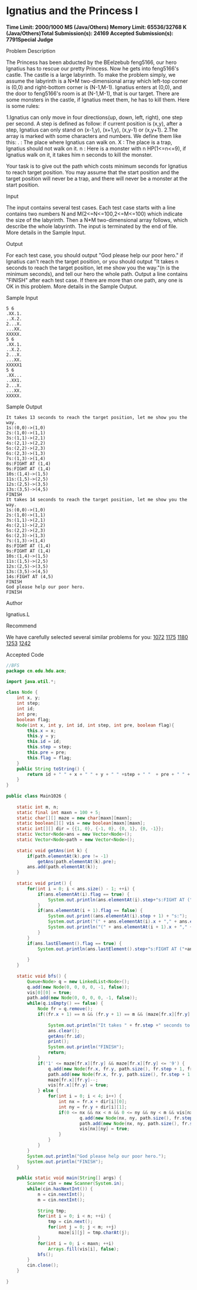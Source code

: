 # Ignatius and the Princess I

**Time Limit: 2000/1000 MS (Java/Others)    Memory Limit: 65536/32768 K (Java/Others)Total Submission(s): 24169    Accepted Submission(s): 7791Special Judge**

Problem Description

The Princess has been abducted by the BEelzebub feng5166, our hero Ignatius has to rescue our pretty Princess. Now he gets into feng5166's castle. The castle is a large labyrinth. To make the problem simply, we assume the labyrinth is a N*M two-dimensional array which left-top corner is (0,0) and right-bottom corner is (N-1,M-1). Ignatius enters at (0,0), and the door to feng5166's room is at (N-1,M-1), that is our target. There are some monsters in the castle, if Ignatius meet them, he has to kill them. Here is some rules:

1.Ignatius can only move in four directions(up, down, left, right), one step per second. A step is defined as follow: if current position is (x,y), after a step, Ignatius can only stand on (x-1,y), (x+1,y), (x,y-1) or (x,y+1).
2.The array is marked with some characters and numbers. We define them like this:
. : The place where Ignatius can walk on.
X : The place is a trap, Ignatius should not walk on it.
n : Here is a monster with n HP(1<=n<=9), if Ignatius walk on it, it takes him n seconds to kill the monster.

Your task is to give out the path which costs minimum seconds for Ignatius to reach target position. You may assume that the start position and the target position will never be a trap, and there will never be a monster at the start position.

 



Input

The input contains several test cases. Each test case starts with a line contains two numbers N and M(2<=N<=100,2<=M<=100) which indicate the size of the labyrinth. Then a N*M two-dimensional array follows, which describe the whole labyrinth. The input is terminated by the end of file. More details in the Sample Input.

 



Output

For each test case, you should output "God please help our poor hero." if Ignatius can't reach the target position, or you should output "It takes n seconds to reach the target position, let me show you the way."(n is the minimum seconds), and tell our hero the whole path. Output a line contains "FINISH" after each test case. If there are more than one path, any one is OK in this problem. More details in the Sample Output.

 



Sample Input

```
5 6
.XX.1.
..X.2.
2...X.
...XX.
XXXXX.
5 6
.XX.1.
..X.2.
2...X.
...XX.
XXXXX1
5 6
.XX...
..XX1.
2...X.
...XX.
XXXXX.
```

 



Sample Output

```
It takes 13 seconds to reach the target position, let me show you the way.
1s:(0,0)->(1,0)
2s:(1,0)->(1,1)
3s:(1,1)->(2,1)
4s:(2,1)->(2,2)
5s:(2,2)->(2,3)
6s:(2,3)->(1,3)
7s:(1,3)->(1,4)
8s:FIGHT AT (1,4)
9s:FIGHT AT (1,4)
10s:(1,4)->(1,5)
11s:(1,5)->(2,5)
12s:(2,5)->(3,5)
13s:(3,5)->(4,5)
FINISH
It takes 14 seconds to reach the target position, let me show you the way.
1s:(0,0)->(1,0)
2s:(1,0)->(1,1)
3s:(1,1)->(2,1)
4s:(2,1)->(2,2)
5s:(2,2)->(2,3)
6s:(2,3)->(1,3)
7s:(1,3)->(1,4)
8s:FIGHT AT (1,4)
9s:FIGHT AT (1,4)
10s:(1,4)->(1,5)
11s:(1,5)->(2,5)
12s:(2,5)->(3,5)
13s:(3,5)->(4,5)
14s:FIGHT AT (4,5)
FINISH
God please help our poor hero.
FINISH
```

 



Author

Ignatius.L

 



Recommend

We have carefully selected several similar problems for you:  [1072](http://acm.hdu.edu.cn/showproblem.php?pid=1072) [1175](http://acm.hdu.edu.cn/showproblem.php?pid=1175) [1180](http://acm.hdu.edu.cn/showproblem.php?pid=1180) [1253](http://acm.hdu.edu.cn/showproblem.php?pid=1253) [1242](http://acm.hdu.edu.cn/showproblem.php?pid=1242) 





Accepted Code

```java
//BFS
package cn.edu.hdu.acm;

import java.util.*;
 
class Node {
	int x, y;
	int step;
	int id;
	int pre;
	boolean flag;
	Node(int x, int y, int id, int step, int pre, boolean flag){
		this.x = x;
		this.y = y;
		this.id = id;
		this.step = step;
		this.pre = pre;
		this.flag = flag;
	}
	public String toString() {
		return id + " " + x + " " + y + " " +step + " "  + pre + " " + flag;
	}
}
 
public class Main1026 {
 
	static int m, n;
	static final int maxn = 100 + 5;
	static char[][] maze = new char[maxn][maxn];
	static boolean[][] vis = new boolean[maxn][maxn];
	static int[][] dir = {{1, 0}, {-1, 0}, {0, 1}, {0, -1}};
	static Vector<Node>ans = new Vector<Node>();
	static Vector<Node>path = new Vector<Node>();
	
	static void getAns(int k) {
		if(path.elementAt(k).pre != -1)
			getAns(path.elementAt(k).pre);
		ans.add(path.elementAt(k));
	}
	
	static void print() {
		for(int i = 0; i < ans.size() - 1; ++i) {
			if(ans.elementAt(i).flag == true) {
				System.out.println(ans.elementAt(i).step+"s:FIGHT AT ("+ans.elementAt(i).x+","+ans.elementAt(i).y+")");
			}
		    if(ans.elementAt(i + 1).flag == false) {
				System.out.print((ans.elementAt(i).step + 1) + "s:");
				System.out.print("(" + ans.elementAt(i).x + "," + ans.elementAt(i).y + ")->");
				System.out.println("(" + ans.elementAt(i + 1).x + "," + ans.elementAt(i + 1).y + ")");
		    }
		}
		if(ans.lastElement().flag == true) {
			System.out.println(ans.lastElement().step+"s:FIGHT AT ("+ans.lastElement().x+","+ans.lastElement().y+")");
 
		}
	}
	
	static void bfs() {
		Queue<Node> q = new LinkedList<Node>();
		q.add(new Node(0, 0, 0, 0, -1, false));
		vis[0][0] = true;
		path.add(new Node(0, 0, 0, 0, -1, false));
		while(q.isEmpty() == false) {
			Node fr = q.remove();
			if((fr.x + 1) == n && (fr.y + 1) == m && (maze[fr.x][fr.y] == '.' || maze[fr.x][fr.y] == '0')) {
 
				System.out.println("It takes " + fr.step +" seconds to reach the target position, let me show you the way.");
				ans.clear();
				getAns(fr.id);
				print();
				System.out.println("FINISH");
				return;
			}
			if('1' <= maze[fr.x][fr.y] && maze[fr.x][fr.y] <= '9') {
				q.add(new Node(fr.x, fr.y, path.size(), fr.step + 1, fr.id, true));
				path.add(new Node(fr.x, fr.y, path.size(), fr.step + 1, fr.id, true));
				maze[fr.x][fr.y]--;
				vis[fr.x][fr.y] = true;
			} else {
				for(int i = 0; i < 4; i++) {
					int nx = fr.x + dir[i][0];
					int ny = fr.y + dir[i][1];
					if(0 <= nx && nx < n && 0 <= ny && ny < m && vis[nx][ny] == false && maze[nx][ny] != 'X') {
							q.add(new Node(nx, ny, path.size(), fr.step + 1, fr.id, false));
							path.add(new Node(nx, ny, path.size(), fr.step + 1, fr.id, false));
							vis[nx][ny] = true;
					}
				}
			}
		}
		System.out.println("God please help our poor hero.");
		System.out.println("FINISH");
	}
 
	public static void main(String[] args) {
		Scanner cin = new Scanner(System.in);
		while(cin.hasNextInt()) {
			n = cin.nextInt();
			m = cin.nextInt();
			
			String tmp;
			for(int i = 0; i < n; ++i) {
				tmp = cin.next();
				for(int j = 0; j < m; ++j)
					maze[i][j] = tmp.charAt(j);
			}
			for(int i = 0; i < maxn; ++i)
				Arrays.fill(vis[i], false);
			bfs();
		}
		cin.close();
	}
 
}
```

